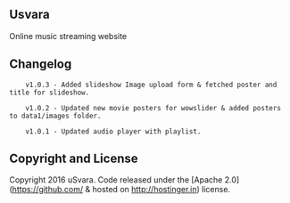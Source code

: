 ## Usvara

Online music streaming website

## Changelog

        v1.0.3 - Added slideshow Image upload form & fetched poster and title for slideshow.

        v1.0.2 - Updated new movie posters for wowslider & added posters to data1/images folder.

        v1.0.1 - Updated audio player with playlist.

## Copyright and License

Copyright 2016 uSvara. Code released under the [Apache 2.0](https://github.com/ & hosted on http://hostinger.in) license.